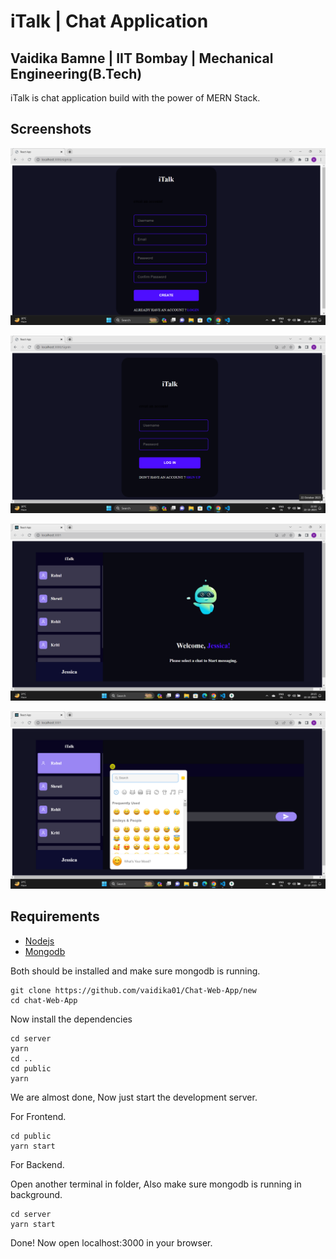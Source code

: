 
# iTalk | Chat Application

## Vaidika Bamne | IIT Bombay | Mechanical Engineering(B.Tech)

iTalk is chat application build with the power of MERN Stack.



## Screenshots

![App Screenshot](https://github.com/vaidika01/Chat-Web-App/blob/master/Images/Screenshot%20(1162).png)

![App Screenshot](https://github.com/vaidika01/Chat-Web-App/blob/master/Images/Screenshot%20(1163).png)

![App Screenshot](https://github.com/vaidika01/Chat-Web-App/blob/master/Images/Screenshot%20(1159).png)

![App Screenshot](https://github.com/vaidika01/Chat-Web-App/blob/master/Images/Screenshot%20(1161).png)

## Requirements
- [Nodejs](https://nodejs.org/en/download)
- [Mongodb](https://www.mongodb.com/docs/manual/administration/install-community/)

Both should be installed and make sure mongodb is running.
  
 ```shell
git clone https://github.com/vaidika01/Chat-Web-App/new
cd chat-Web-App
```

Now install the dependencies
```shell
cd server
yarn
cd ..
cd public
yarn
```
We are almost done, Now just start the development server.

For Frontend.
```shell
cd public
yarn start
```
For Backend.

Open another terminal in folder, Also make sure mongodb is running in background.
```shell
cd server
yarn start
```

Done! Now open localhost:3000 in your browser.
